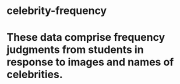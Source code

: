 # celebrity-frequency
# These data comprise frequency judgments from students in response to images and names of celebrities.
